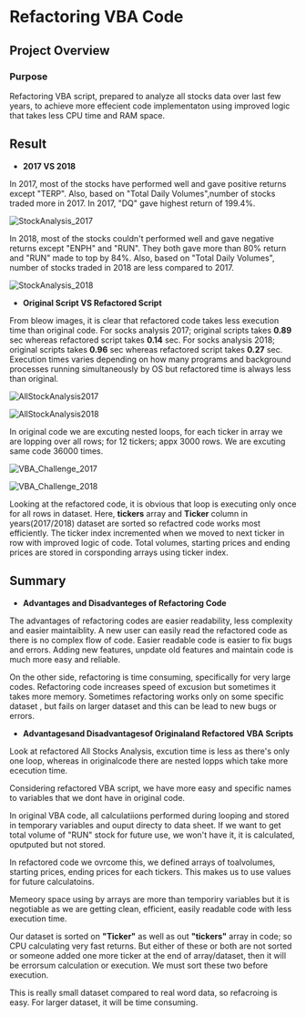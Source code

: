 # Refactoring VBA Code

## Project Overview
### Purpose
Refactoring VBA script, prepared to analyze all stocks data over last few years, to achieve more effecient code implementaton 
using improved logic that takes less CPU time and RAM space. 

## Result

- __**2017 VS 2018**__

In 2017, most of the stocks have performed well and gave positive returns except "TERP". Also, based on "Total Daily Volumes",number of stocks traded more in 2017. 
In 2017, "DQ" gave highest return of 199.4%.

![StockAnalysis_2017](https://user-images.githubusercontent.com/107717882/176259178-26978724-d468-48e2-80db-e02f8e5a7950.png)

In 2018, most of the stocks couldn't performed well and gave negative returns except "ENPH" and "RUN". They both gave more than 80% return and "RUN" made to top by 84%. Also, based on "Total Daily Volumes", number of stocks traded in  2018 are less compared to 2017. 

![StockAnalysis_2018](https://user-images.githubusercontent.com/107717882/176259255-93a77ac3-5ec2-4bbd-ac59-ea60e88fd3c7.png)

- __**Original Script VS Refactored Script**__

From bleow images, it is clear that refactored code takes less execution time than original code. For socks analysis 2017; original scripts takes **0.89** sec whereas refactored script takes **0.14** sec. For socks analysis 2018; original scripts takes **0.96** sec whereas refactored script takes **0.27** sec. Execution times varies depending on how many programs and background processes running simultaneously by OS but refactored time is always less than original. 

![AllStockAnalysis2017](https://user-images.githubusercontent.com/107717882/176264181-4ba46f17-c588-4c40-be80-5aad8f0902a1.png)

![AllStockAnalysis2018](https://user-images.githubusercontent.com/107717882/176264233-a87232d9-91f2-45a5-b405-c835c06e61c5.png)

In original code we are excuting nested loops, for each ticker in array we are lopping over all rows; for 12 tickers; appx 3000 rows. We are excuting same code 36000 times. 

![VBA_Challenge_2017](https://user-images.githubusercontent.com/107717882/176264374-07f93030-e3a6-48cc-836d-84582fe9c834.png)

![VBA_Challenge_2018](https://user-images.githubusercontent.com/107717882/176264580-08057562-46d9-439f-aec5-2ac260d59dac.png)

Looking at the refactored code, it is obvious that loop is executing only once for all rows in dataset. Here, **tickers** array and **Ticker** column
in years(2017/2018) dataset are sorted so refactred code works most efficiently. The ticker index incremented when we moved to next ticker in row with improved 
logic of code. Total volumes, starting prices and ending prices are stored in corsponding arrays using ticker index. 

## Summary
- __**Advantages and Disadvanteges of Refactoring Code**__
  
The advantages of refactoring codes are easier readability, less complexity and easier maintaiblity. A new user can easily read the refactored code as there is no complex flow of code. Easier readable code is easier to fix bugs and errors. Adding new features, unpdate old features and maintain code is much more easy and reliable.

On the other side, refactoring is time consuming, specifically for very large codes. Refactoring code increases speed of excusion but sometimes it takes more 
memory. Sometimes refactoring works only on some specific dataset , but fails on larger dataset and this can be lead to new bugs or errors. 
  
- __**Advantagesand Disadvantagesof Originaland Refactored VBA Scripts**__
  
Look at refactored All Stocks Analysis, excution time is less as there's only one loop, whereas in originalcode there are nested lopps which take more 
ececution time.

Considering refactored VBA script, we have more easy and specific names to variables that we dont have in original code. 

In original VBA code, all calculatiions performed during looping and stored in temporary variables and ouput directy to data sheet. If we want to get total volume of "RUN" stock for future use, we won't have it, it is calculated, oputputed but not stored.

In refactored code we ovrcome this, we defined arrays of toalvolumes, starting prices, ending prices for each tickers. This makes us to use values for future calculatoins.

Memeory space using by arrays are more than temporiry variables but it is negotiable as we are getting clean, efficient, easily readable code with less execution
time.

Our dataset is sorted on **"Ticker"** as well as out **"tickers"** array in code; so CPU calculating very fast returns. But either of these or both are not sorted or someone added one more ticker at the end of array/dataset, then it will be errorsum calculation or execution. We must sort these two before execution.
 
This is really small dataset compared to real word data, so refacroing is easy. For larger dataset, it will be time consuming. 



